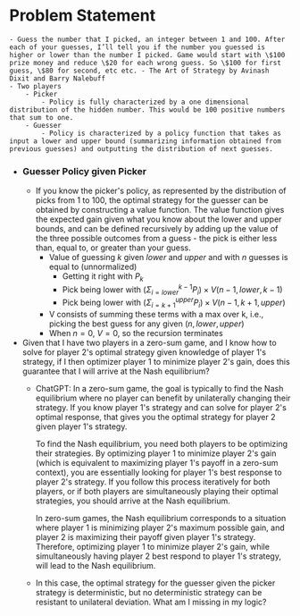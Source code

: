 # Problem Statement
	- Guess the number that I picked, an integer between 1 and 100. After each of your guesses, I’ll tell you if the number you guessed is higher or lower than the number I picked. Game would start with \$100 prize money and reduce \$20 for each wrong guess. So \$100 for first guess, \$80 for second, etc etc. - The Art of Strategy by Avinash Dixit and Barry Nalebuff
	- Two players
		- Picker
			- Policy is fully characterized by a one dimensional distribution of the hidden number. This would be 100 positive numbers that sum to one.
		- Guesser
			- Policy is characterized by a policy function that takes as input a lower and upper bound (summarizing information obtained from previous guesses) and outputting the distribution of next guesses.
- ### Guesser Policy given Picker
	- If you know the picker's policy, as represented by the distribution of picks from 1 to 100, the optimal strategy for the guesser can be obtained by constructing a value function. The value function gives the expected gain given what you know about the lower and upper bounds, and can be defined recursively by adding up the value of the three possible outcomes from a guess - the pick is either less than, equal to, or greater than your guess.
		- Value of guessing $k$ given $lower$ and $upper$ and with $n$ guesses is equal to (unnormalized)
			- Getting it right with $P_k$
			- Pick being lower with $(\Sigma_{i=lower}^{k-1} P_i )\times V(n - 1, lower, k-1)$
			- Pick being lower with $(\Sigma_{i=k+1}^{upper} P_i) \times V(n - 1, k + 1, upper)$
		- V consists of summing these terms with a max over k, i.e., picking the best guess for any given $(n, lower, upper)$
		- When $n = 0$, $V = 0$, so the recursion terminates
- Given that I have two players in a zero-sum game, and I know how to solve for player 2's optimal strategy given knowledge of player 1's strategy, if I then optimizer player 1 to minimize player 2's gain, does this guarantee that I will arrive at the Nash equilibrium?
	- ChatGPT: In a zero-sum game, the goal is typically to find the Nash equilibrium where no player can benefit by unilaterally changing their strategy. If you know player 1's strategy and can solve for player 2's optimal response, that gives you the optimal strategy for player 2 given player 1's strategy. 
	  
	  To find the Nash equilibrium, you need both players to be optimizing their strategies. By optimizing player 1 to minimize player 2's gain (which is equivalent to maximizing player 1's payoff in a zero-sum context), you are essentially looking for player 1's best response to player 2's strategy. If you follow this process iteratively for both players, or if both players are simultaneously playing their optimal strategies, you should arrive at the Nash equilibrium.
	  
	  In zero-sum games, the Nash equilibrium corresponds to a situation where player 1 is minimizing player 2's maximum possible gain, and player 2 is maximizing their payoff given player 1's strategy. Therefore, optimizing player 1 to minimize player 2's gain, while simultaneously having player 2 best respond to player 1's strategy, will lead to the Nash equilibrium.
	- In this case, the optimal strategy for the guesser given the picker strategy is deterministic, but no deterministic strategy can be resistant to unilateral deviation. What am I missing in my logic?